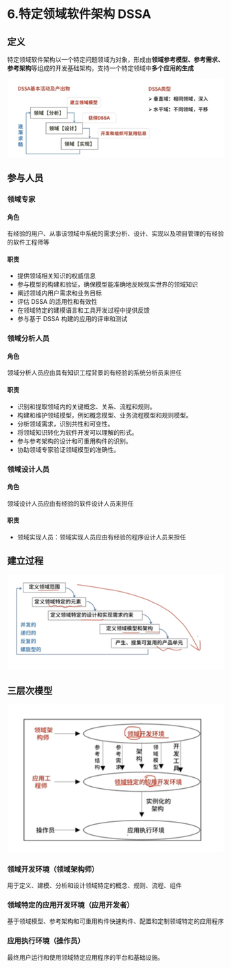 # 6.特定领域软件架构 DSSA

## 定义

特定领域软件架构以一个特定问题领域为对象，形成由**领域参考模型、参考需求、参考架构**等组成的开发基础架构，支持一个特定领域中**多个应用的生成**

<img src='/picture/软考/DSSA.png'/>

## 参与人员

### 领域专家

#### 角色

有经验的用户、从事该领域中系统的需求分析、设计、实现以及项目管理的有经验的软件工程师等

#### 职责

- 提供领域相关知识的权威信息
- 参与模型的构建和验证，确保模型能准确地反映现实世界的领域知识
- 阐述领域内用户需求和业务目标
- 评估 DSSA 的适用性和有效性
- 在领域特定的建模语言和工具开发过程中提供反馈
- 参与基于 DSSA 构建的应用的评审和测试

### 领域分析人员

#### 角色

领域分析人员应由具有知识工程背景的有经验的系统分析员来担任

#### 职责

- 识别和提取领域内的关键概念、关系、流程和规则。
- 构建和维护领域模型，例如概念模型、业务流程模型和规则模型。
- 分析领域需求，识别共性和可变性。
- 将领域知识转化为软件开发可以理解的形式。
- 参与参考架构的设计和可重用构件的识别。
- 协助领域专家验证领域模型的准确性。

### 领域设计人员

#### 角色

领域设计人员应由有经验的软件设计人员来担任

#### 职责

- 领域实现人员：领域实现人员应由有经验的程序设计人员来担任

## 建立过程

<img src='/picture/软考/DSSA建立过程.png'/>

## 三层次模型

<img src='/picture/软考/DSSA三层次模型.png'/>

### 领域开发环境（领域架构师）

用于定义、建模、分析和设计领域特定的概念、规则、流程、组件

### 领域特定的应用开发环境（应用开发者）

基于领域模型、参考架构和可重用构件快速构件、配置和定制领域特定的应用程序

### 应用执行环境（操作员）

最终用户运行和使用领域特定应用程序的平台和基础设施。

